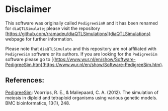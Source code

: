 # Disclaimer

This software was originally called `PedigreeSimR` and it has been renamed for `diaQTLSimulate`; please visit the repository [https://github.com/rramadeu/diaQTLSimulations](diaQTLSimulations) webpage for further information.

Please note that `diaQTLSimulate` and this repository are not affiliated with `PedigreeSim` software or its authors. If you are looking for the `PedigreeSim` software please go to [(https://www.wur.nl/en/show/Software-PedigreeSim.htm](https://www.wur.nl/en/show/Software-PedigreeSim.htm).

## References:

[PedigreeSim](https://www.wur.nl/en/show/Software-PedigreeSim.htm): Voorrips, R. E., & Maliepaard, C. A. (2012). The simulation of meiosis in diploid and tetraploid organisms using various genetic models. BMC bioinformatics, 13(1), 248.

